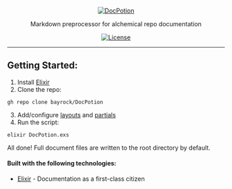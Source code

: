 <p align="center">
  <a href="#">
    <picture>
      <source media="(prefers-color-scheme: dark)" srcset="https://raw.githubusercontent.com/bayrock/docpotion/main/logo/dark.svg">
      <source media="(prefers-color-scheme: light)" srcset="https://raw.githubusercontent.com/bayrock/docpotion/main/logo/light.svg">
      <img alt="DocPotion" src="https://raw.githubusercontent.com/bayrock/docpotion/main/src/logo/dark.svg">
    </picture>
  </a>
</p>

<p align="center">
  Markdown preprocessor for alchemical repo documentation
</p>

<p align="center">
    <a href="https://github.com/bayrock/docpotion/blob/main/LICENSE"><img src="https://img.shields.io/github/license/bayrock/docpotion?color=informational" alt="License"></a>
</p>

<hr>

## Getting Started:
1. Install [Elixir](https://elixir-lang.org/install.html)
2. Clone the repo:
```
gh repo clone bayrock/DocPotion
```
3. Add/configure [layouts](https://github.com/bayrock/docpotion/tree/main/docs/layouts) and [partials](https://github.com/bayrock/docpotion/tree/main/docs/partials)
4. Run the script:
```
elixir DocPotion.exs
```

All done! Full document files are written to the root directory by default.

#### Built with the following technologies:
* [Elixir](https://elixir-lang.org/) - Documentation as a first-class citizen

<!-- This file was generated by DocPotion -->
